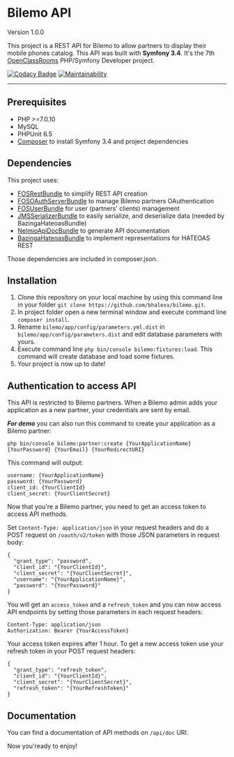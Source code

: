 # Bilemo API
Version 1.0.0

This project is a REST API for Bilemo to allow partners to display their mobile phones catalog.
This API was built with **Symfony 3.4**.
It's the 7th [OpenClassRooms](https://openclassrooms.com/) PHP/Symfony Developer project.

[![Codacy Badge](https://api.codacy.com/project/badge/Grade/c42fc2dbed964964985ca34c03c99d7c)](https://www.codacy.com/app/bhalexx/bilemo?utm_source=github.com&amp;utm_medium=referral&amp;utm_content=bhalexx/bilemo&amp;utm_campaign=Badge_Grade) 
[![Maintainability](https://api.codeclimate.com/v1/badges/7669fe651a7626557f7e/maintainability)](https://codeclimate.com/github/bhalexx/bilemo/maintainability)

---

## Prerequisites
- PHP >=7.0.10
- MySQL
- PHPUnit 6.5
- [Composer](https://getcomposer.org/) to install Symfony 3.4 and project dependencies

## Dependencies
This project uses:
- [FOSRestBundle](https://github.com/FriendsOfSymfony/FOSRestBundle) to simplify REST API creation
- [FOSOAuthServerBundle](https://github.com/FriendsOfSymfony/FOSOAuthServerBundle) to manage Bilemo partners OAuthentication
- [FOSUserBundle](https://github.com/FriendsOfSymfony/FOSUserBundle) for user (partners' clients) management
- [JMSSerializerBundle](https://github.com/schmittjoh/JMSSerializerBundle) to easily serialize, and deserialize data (needed by BazingaHateoasBundle)
- [NelmioApiDocBundle](https://github.com/nelmio/NelmioApiDocBundle) to generate API documentation
- [BazingaHateoasBundle](https://github.com/willdurand/BazingaHateoasBundle) to implement representations for HATEOAS REST

Those dependencies are included in composer.json.

## Installation
1. Clone this repository on your local machine by using this command line in your folder `git clone https://github.com/bhalexx/bilemo.git`.
2. In project folder open a new terminal window and execute command line `composer install`.
3. Rename `bilemo/app/config/parameters.yml.dist` in `bilemo/app/config/parameters.dist` and edit database parameters with yours.
4. Execute command line `php bin/console bilemo:fixtures:load`. This command will create database and load some fixtures.
5. Your project is now up to date!

## Authentication to access API
This API is restricted to Bilemo partners. When a Bilemo admin adds your application as a new partner, your credentials are sent by email.

_**For demo**_ you can also run this command to create your application as a Bilemo partner:

`php bin/console bilemo:partner:create {YourApplicationName} {YourPassword} {YourEmail} {YourRedirectURI}`

This command will output:
```
username: {YourApplicationName}
password: {YourPassword}
client_id: {YourClientId}
client_secret: {YourClientSecret}
```
Now that you're a Bilemo partner, you need to get an access token to access API methods.

Set `Content-Type: application/json` in your request headers and do a POST request on `/oauth/v2/token` with those JSON parameters in request body:
```
{
  "grant_type": "password",
  "client_id": "{YourClientId}",
  "client_secret": "{YourClientSecret}",
  "username": "{YourApplicationName}",
  "password": "{YourPassword}"
}
```

You will get an `access_token` and a `refresh_token` and you can now access API endpoints by setting those parameters in each request headers:
```
Content-Type: application/json
Authorization: Bearer {YourAccessToken}
```

Your access token expires after 1 hour. To get a new access token use your refresh token in your POST request headers:
```
{
  "grant_type": "refresh_token",
  "client_id": "{YourClientId}",
  "client_secret": "{YourClientSecret}",
  "refresh_token": "{YourRefreshToken}"
}
```

## Documentation
You can find a documentation of API methods on `/api/doc` URI.

Now you'ready to enjoy!
